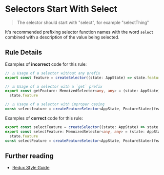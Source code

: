 # Selectors Start With Select

> The selector should start with "select", for example "selectThing"

It's recommended prefixing selector function names with the word `select` combined with a description of the value being selected.

## Rule Details

Examples of **incorrect** code for this rule:

```ts
// ⚠ Usage of a selector without any prefix
export const feature = createSelector((state: AppState) => state.feature)

// ⚠ Usage of a selector with a `get` prefix
export const getFeature: MemoizedSelector<any, any> = (state: AppState) =>
  state.feature

// ⚠ Usage of a selector with improper casing
const selectfeature = createFeatureSelector<AppState, FeatureState>(featureKey)
```

Examples of **correct** code for this rule:

```ts
export const selectFeature = createSelector((state: AppState) => state.feature)
export const selectFeature: MemoizedSelector<any, any> = (state: AppState) =>
  state.feature
const selectFeature = createFeatureSelector<AppState, FeatureState>(featureKey)
```

## Further reading

- [Redux Style Guide](https://redux.js.org/style-guide/style-guide#name-selector-functions-as-selectthing)
